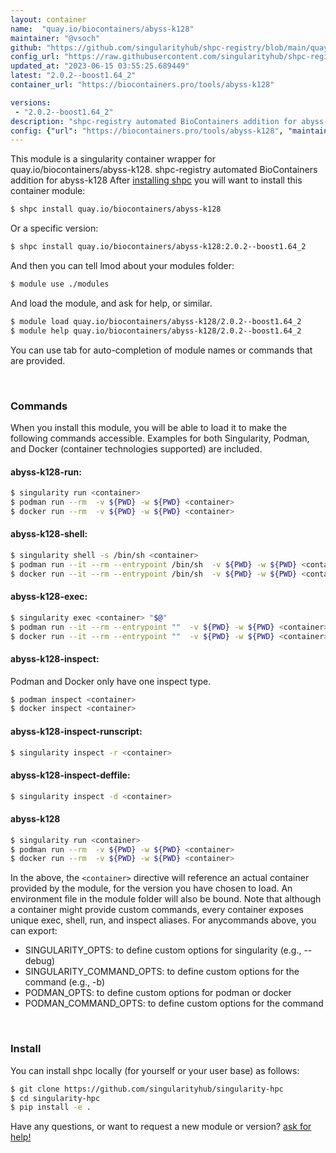 ```yaml
---
layout: container
name:  "quay.io/biocontainers/abyss-k128"
maintainer: "@vsoch"
github: "https://github.com/singularityhub/shpc-registry/blob/main/quay.io/biocontainers/abyss-k128/container.yaml"
config_url: "https://raw.githubusercontent.com/singularityhub/shpc-registry/main/quay.io/biocontainers/abyss-k128/container.yaml"
updated_at: "2023-06-15 03:55:25.689449"
latest: "2.0.2--boost1.64_2"
container_url: "https://biocontainers.pro/tools/abyss-k128"

versions:
 - "2.0.2--boost1.64_2"
description: "shpc-registry automated BioContainers addition for abyss-k128"
config: {"url": "https://biocontainers.pro/tools/abyss-k128", "maintainer": "@vsoch", "description": "shpc-registry automated BioContainers addition for abyss-k128", "latest": {"2.0.2--boost1.64_2": "sha256:d9f6fbc0d0bfb1a90839b84a440758fa6dd83e150672eb99b5cab945980b15ab"}, "tags": {"2.0.2--boost1.64_2": "sha256:d9f6fbc0d0bfb1a90839b84a440758fa6dd83e150672eb99b5cab945980b15ab"}, "docker": "quay.io/biocontainers/abyss-k128"}
---
```


This module is a singularity container wrapper for quay.io/biocontainers/abyss-k128.
shpc-registry automated BioContainers addition for abyss-k128
After [installing shpc](#install) you will want to install this container module:


```bash
$ shpc install quay.io/biocontainers/abyss-k128
```

Or a specific version:

```bash
$ shpc install quay.io/biocontainers/abyss-k128:2.0.2--boost1.64_2
```

And then you can tell lmod about your modules folder:

```bash
$ module use ./modules
```

And load the module, and ask for help, or similar.

```bash
$ module load quay.io/biocontainers/abyss-k128/2.0.2--boost1.64_2
$ module help quay.io/biocontainers/abyss-k128/2.0.2--boost1.64_2
```

You can use tab for auto-completion of module names or commands that are provided.

<br>

### Commands

When you install this module, you will be able to load it to make the following commands accessible.
Examples for both Singularity, Podman, and Docker (container technologies supported) are included.

#### abyss-k128-run:

```bash
$ singularity run <container>
$ podman run --rm  -v ${PWD} -w ${PWD} <container>
$ docker run --rm  -v ${PWD} -w ${PWD} <container>
```

#### abyss-k128-shell:

```bash
$ singularity shell -s /bin/sh <container>
$ podman run --it --rm --entrypoint /bin/sh  -v ${PWD} -w ${PWD} <container>
$ docker run --it --rm --entrypoint /bin/sh  -v ${PWD} -w ${PWD} <container>
```

#### abyss-k128-exec:

```bash
$ singularity exec <container> "$@"
$ podman run --it --rm --entrypoint ""  -v ${PWD} -w ${PWD} <container> "$@"
$ docker run --it --rm --entrypoint ""  -v ${PWD} -w ${PWD} <container> "$@"
```

#### abyss-k128-inspect:

Podman and Docker only have one inspect type.

```bash
$ podman inspect <container>
$ docker inspect <container>
```

#### abyss-k128-inspect-runscript:

```bash
$ singularity inspect -r <container>
```

#### abyss-k128-inspect-deffile:

```bash
$ singularity inspect -d <container>
```



#### abyss-k128

```bash
$ singularity run <container>
$ podman run --rm  -v ${PWD} -w ${PWD} <container>
$ docker run --rm  -v ${PWD} -w ${PWD} <container>
```


In the above, the `<container>` directive will reference an actual container provided
by the module, for the version you have chosen to load. An environment file in the
module folder will also be bound. Note that although a container
might provide custom commands, every container exposes unique exec, shell, run, and
inspect aliases. For anycommands above, you can export:

 - SINGULARITY_OPTS: to define custom options for singularity (e.g., --debug)
 - SINGULARITY_COMMAND_OPTS: to define custom options for the command (e.g., -b)
 - PODMAN_OPTS: to define custom options for podman or docker
 - PODMAN_COMMAND_OPTS: to define custom options for the command

<br>

### Install

You can install shpc locally (for yourself or your user base) as follows:

```bash
$ git clone https://github.com/singularityhub/singularity-hpc
$ cd singularity-hpc
$ pip install -e .
```

Have any questions, or want to request a new module or version? [ask for help!](https://github.com/singularityhub/singularity-hpc/issues)